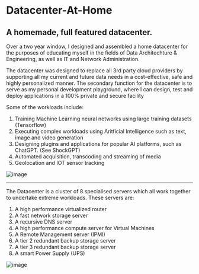# Datacenter-At-Home
A homemade, full featured datacenter. 
-------------------------------------------------------------------------------------------------------------------------------------------------------------------------------------------------------------------------------
Over a two year window, I designed and assembled a home datacenter for the purposes of educating myself in the fields of Data Architechture & Engineering, as well as IT and Network Administration.

The datacenter was designed to replace all 3rd party cloud providers by supporting all my current and future data needs in a cost-effective, safe and highly personalized manner. The secondary function for the datacenter is to serve as my personal development playground, where I can design, test and deploy applications in a 100% private and secure facility

Some of the workloads include: 

1. Training Machine Learning neural networks using large training datasets (Tensorflow)
2. Executing complex workloads using Aritficial Intelligence such as text, image and video generation
3. Designing plugins and applications for popular AI platforms, such as ChatGPT. (See ShockGPT)
4. Automated acquisition, transcoding and streaming of media
5. Geolocation and IOT sensor tracking

![image](https://github.com/DatadudeDev/Datacenter-At-Home/assets/132722687/ee968312-9df4-4e63-b0f2-8df36ec005f8)

-------------------------------------------------------------------------------------------------------------------------------------------------------------------------------------------------------------------------------

The Datacenter is a cluster of 8 specialised servers which all work together to undertake extreme workloads. These servers are: 

1. A high performance virtualized router
2. A fast network storage server
3. A recursive DNS server
4. A high performance compute server for Virtual Machines
5. A Remote Management server (IPMI) 
6. A tier 2 redundant backup storage server
7. A tier 3 redundant backup storage server
8. A smart Power Supply (UPS)

![image](https://github.com/DatadudeDev/Datacenter-At-Home/assets/132722687/c400d7f4-0b97-4467-90c8-eb86d6de7620)


